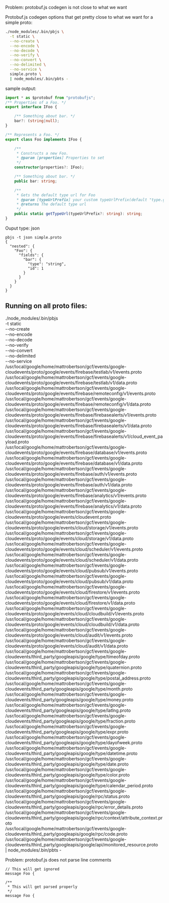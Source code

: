 Problem: protobuf.js codegen is not close to what we want


Protobuf.js codegen options that get pretty close to what we want for a simple proto:

```bash
./node_modules/.bin/pbjs \
  -t static \
  --no-create \
  --no-encode \
  --no-decode \
  --no-verify \
  --no-convert \
  --no-delimited \
  --no-service \
  simple.proto \
  | node_modules/.bin/pbts -
```

sample output:

```typescript
import * as $protobuf from "protobufjs";
/** Properties of a Foo. */
export interface IFoo {

    /** Something about bar. */
    bar?: (string|null);
}

/** Represents a Foo. */
export class Foo implements IFoo {

    /**
     * Constructs a new Foo.
     * @param [properties] Properties to set
     */
    constructor(properties?: IFoo);

    /** Something about bar. */
    public bar: string;

    /**
     * Gets the default type url for Foo
     * @param [typeUrlPrefix] your custom typeUrlPrefix(default "type.googleapis.com")
     * @returns The default type url
     */
    public static getTypeUrl(typeUrlPrefix?: string): string;
}
```


Ouput type: json
```
pbjs -t json simple.proto
{
  "nested": {
    "Foo": {
      "fields": {
        "bar": {
          "type": "string",
          "id": 1
        }
      }
    }
  }
}
```


## Running on all proto files:


./node_modules/.bin/pbjs \
  -t static \
  --no-create \
  --no-encode \
  --no-decode \
  --no-verify \
  --no-convert \
  --no-delimited \
  --no-service \
/usr/local/google/home/mattrobertson/gcf/events/google-cloudevents/proto/google/events/firebase/testlab/v1/events.proto \
/usr/local/google/home/mattrobertson/gcf/events/google-cloudevents/proto/google/events/firebase/testlab/v1/data.proto \
/usr/local/google/home/mattrobertson/gcf/events/google-cloudevents/proto/google/events/firebase/remoteconfig/v1/events.proto \
/usr/local/google/home/mattrobertson/gcf/events/google-cloudevents/proto/google/events/firebase/remoteconfig/v1/data.proto \
/usr/local/google/home/mattrobertson/gcf/events/google-cloudevents/proto/google/events/firebase/firebasealerts/v1/events.proto \
/usr/local/google/home/mattrobertson/gcf/events/google-cloudevents/proto/google/events/firebase/firebasealerts/v1/data.proto \
/usr/local/google/home/mattrobertson/gcf/events/google-cloudevents/proto/google/events/firebase/firebasealerts/v1/cloud_event_payload.proto \
/usr/local/google/home/mattrobertson/gcf/events/google-cloudevents/proto/google/events/firebase/database/v1/events.proto \
/usr/local/google/home/mattrobertson/gcf/events/google-cloudevents/proto/google/events/firebase/database/v1/data.proto \
/usr/local/google/home/mattrobertson/gcf/events/google-cloudevents/proto/google/events/firebase/auth/v1/events.proto \
/usr/local/google/home/mattrobertson/gcf/events/google-cloudevents/proto/google/events/firebase/auth/v1/data.proto \
/usr/local/google/home/mattrobertson/gcf/events/google-cloudevents/proto/google/events/firebase/analytics/v1/events.proto \
/usr/local/google/home/mattrobertson/gcf/events/google-cloudevents/proto/google/events/firebase/analytics/v1/data.proto \
/usr/local/google/home/mattrobertson/gcf/events/google-cloudevents/proto/google/events/cloudevent.proto \
/usr/local/google/home/mattrobertson/gcf/events/google-cloudevents/proto/google/events/cloud/storage/v1/events.proto \
/usr/local/google/home/mattrobertson/gcf/events/google-cloudevents/proto/google/events/cloud/storage/v1/data.proto \
/usr/local/google/home/mattrobertson/gcf/events/google-cloudevents/proto/google/events/cloud/scheduler/v1/events.proto \
/usr/local/google/home/mattrobertson/gcf/events/google-cloudevents/proto/google/events/cloud/scheduler/v1/data.proto \
/usr/local/google/home/mattrobertson/gcf/events/google-cloudevents/proto/google/events/cloud/pubsub/v1/events.proto \
/usr/local/google/home/mattrobertson/gcf/events/google-cloudevents/proto/google/events/cloud/pubsub/v1/data.proto \
/usr/local/google/home/mattrobertson/gcf/events/google-cloudevents/proto/google/events/cloud/firestore/v1/events.proto \
/usr/local/google/home/mattrobertson/gcf/events/google-cloudevents/proto/google/events/cloud/firestore/v1/data.proto \
/usr/local/google/home/mattrobertson/gcf/events/google-cloudevents/proto/google/events/cloud/cloudbuild/v1/events.proto \
/usr/local/google/home/mattrobertson/gcf/events/google-cloudevents/proto/google/events/cloud/cloudbuild/v1/data.proto \
/usr/local/google/home/mattrobertson/gcf/events/google-cloudevents/proto/google/events/cloud/audit/v1/events.proto \
/usr/local/google/home/mattrobertson/gcf/events/google-cloudevents/proto/google/events/cloud/audit/v1/data.proto \
/usr/local/google/home/mattrobertson/gcf/events/google-cloudevents/third_party/googleapis/google/type/timeofday.proto \
/usr/local/google/home/mattrobertson/gcf/events/google-cloudevents/third_party/googleapis/google/type/quaternion.proto \
/usr/local/google/home/mattrobertson/gcf/events/google-cloudevents/third_party/googleapis/google/type/postal_address.proto \
/usr/local/google/home/mattrobertson/gcf/events/google-cloudevents/third_party/googleapis/google/type/month.proto \
/usr/local/google/home/mattrobertson/gcf/events/google-cloudevents/third_party/googleapis/google/type/money.proto \
/usr/local/google/home/mattrobertson/gcf/events/google-cloudevents/third_party/googleapis/google/type/latlng.proto \
/usr/local/google/home/mattrobertson/gcf/events/google-cloudevents/third_party/googleapis/google/type/fraction.proto \
/usr/local/google/home/mattrobertson/gcf/events/google-cloudevents/third_party/googleapis/google/type/expr.proto \
/usr/local/google/home/mattrobertson/gcf/events/google-cloudevents/third_party/googleapis/google/type/dayofweek.proto \
/usr/local/google/home/mattrobertson/gcf/events/google-cloudevents/third_party/googleapis/google/type/datetime.proto \
/usr/local/google/home/mattrobertson/gcf/events/google-cloudevents/third_party/googleapis/google/type/date.proto \
/usr/local/google/home/mattrobertson/gcf/events/google-cloudevents/third_party/googleapis/google/type/color.proto \
/usr/local/google/home/mattrobertson/gcf/events/google-cloudevents/third_party/googleapis/google/type/calendar_period.proto \
/usr/local/google/home/mattrobertson/gcf/events/google-cloudevents/third_party/googleapis/google/rpc/status.proto \
/usr/local/google/home/mattrobertson/gcf/events/google-cloudevents/third_party/googleapis/google/rpc/error_details.proto \
/usr/local/google/home/mattrobertson/gcf/events/google-cloudevents/third_party/googleapis/google/rpc/context/attribute_context.proto \
/usr/local/google/home/mattrobertson/gcf/events/google-cloudevents/third_party/googleapis/google/rpc/code.proto \
/usr/local/google/home/mattrobertson/gcf/events/google-cloudevents/third_party/googleapis/google/api/monitored_resource.proto \
| node_modules/.bin/pbts -


Problem: protobuf.js does not parse line comments


```
// This will get ignored
message Foo {
```

```
/**
 * This will get parsed properly
 */
message Foo {
```
